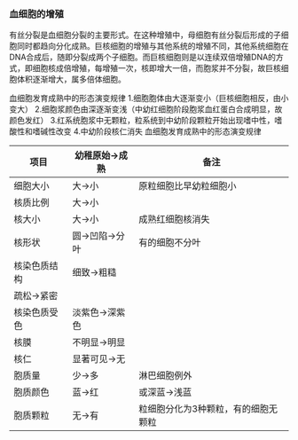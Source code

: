### 血细胞的增殖

有丝分裂是血细胞分裂的主要形式。在这种增殖中，母细胞有丝分裂后形成的子细胞同时都趋向分化成熟。巨核细胞的增殖与其他系统的增殖不同，其他系统细胞在DNA合成后，随即分裂成两个子细胞。而巨核细胞则是以连续双倍增殖DNA的方式，即细胞核成倍增殖，每增殖一次，核即增大一倍，而胞浆并不分裂，故巨核细胞体积逐渐增大，属多倍体细胞。

 血细胞发育成熟中的形态演变规律
1.细胞胞体由大逐渐变小（巨核细胞相反，由小变大）
2.细胞浆颜色由深逐渐变浅（中幼红细胞阶段胞浆血红蛋白合成明显，故颜色发红） 
3.红系统胞浆中无颗粒，粒系统到中幼阶段颗粒开始出现嗜中性，嗜酸性和嗜碱性改变
4.中幼阶段核仁消失
 血细胞发育成熟中的形态演变规律

| 项目 | 幼稚原始→成熟 | 备注 |
| --- | --- | --- |
| 细胞大小 | 大→小 | 原粒细胞比早幼粒细胞小 |
| 核质比例 | 大→小 |  |
| 核大小 | 大→小 | 成熟红细胞核消失 |
| 核形状 | 圆→凹陷→分叶 | 有的细胞不分叶 |
| 核染色质结构 | 细致→粗糙
疏松→紧密 |  |
| 核染色质受色 | 淡紫色→深紫色 |  |
| 核膜 | 不明显→明显 |  |
| 核仁 | 显著可见→无 |  |
| 胞质量 | 少→多 | 淋巴细胞例外 |
| 胞质颜色 | 蓝→红 | 或深蓝→浅蓝 |
| 胞质颗粒 | 无→有 | 粒细胞分化为3种颗粒，有的细胞无颗粒 |

